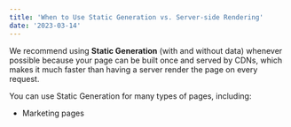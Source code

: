 ```yaml
---
title: 'When to Use Static Generation vs. Server-side Rendering'
date: '2023-03-14'
---
```


We recommend using **Static Generation** (with and without data)
whenever possible because your page can be built once and served by
CDNs, which makes it much faster than having a server render the page
on every request.

You can use Static Generation for many types of pages, including:

- Marketing pages
